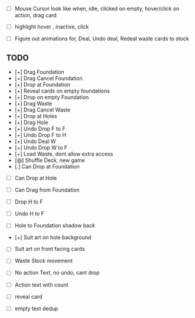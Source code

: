 - [ ] Mouse Cursor look like when, idle, clicked on empty, hover/click on action, drag card
- [ ] highlight hover , inactive, click
- [ ] Figure out animations for, Deal, Undo deal, Redeal waste cards to stock


## TODO

- [+] Drag Foundation
- [+] Drag Cancel Foundation
- [+] Drop at Foundation
- [+] Reveal cards on empty foundations
- [+] Drop on empty Foundation
- [+] Drag Waste
- [+] Drag Cancel Waste
- [+] Drop at Holes
- [+] Drag Hole
- [+] Undo Drop F to F
- [+] Undo Drop F to H
- [+] Undo Deal W
- [+] Undo Drop W to F
- [+] Load Waste, dont allow extra access
- [@] Shuffle Deck, new game
- [.] Can Drop at Foundation
- [ ] Can Drop at Hole
- [ ] Can Drag from Foundation
- [ ] Drop H to F
- [ ] Undo H to F

- [ ] Hole to Foundation shadow back
- [+] Suit art on hole background
- [ ] Suit art on front facing cards
- [ ] Waste Stock movement
- [ ] No action Text, no undo, cant drop
- [ ] Action text with count
- [ ] reveal card
- [ ] empty text dedup

